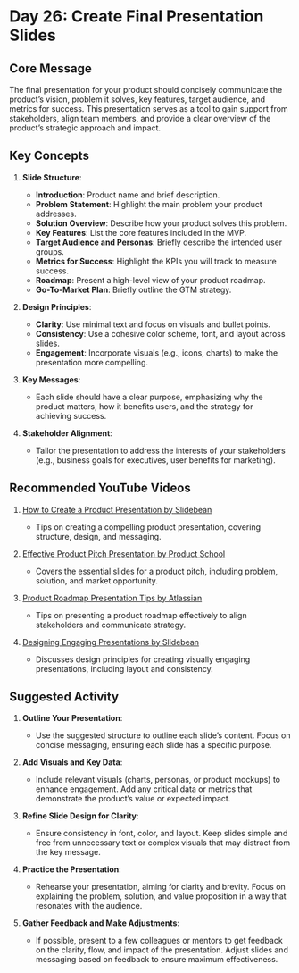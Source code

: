 # Day 26: Create Final Presentation Slides

## Core Message
The final presentation for your product should concisely communicate the product’s vision, problem it solves, key features, target audience, and metrics for success. This presentation serves as a tool to gain support from stakeholders, align team members, and provide a clear overview of the product’s strategic approach and impact.

## Key Concepts
1. **Slide Structure**:
   - **Introduction**: Product name and brief description.
   - **Problem Statement**: Highlight the main problem your product addresses.
   - **Solution Overview**: Describe how your product solves this problem.
   - **Key Features**: List the core features included in the MVP.
   - **Target Audience and Personas**: Briefly describe the intended user groups.
   - **Metrics for Success**: Highlight the KPIs you will track to measure success.
   - **Roadmap**: Present a high-level view of your product roadmap.
   - **Go-To-Market Plan**: Briefly outline the GTM strategy.

2. **Design Principles**:
   - **Clarity**: Use minimal text and focus on visuals and bullet points.
   - **Consistency**: Use a cohesive color scheme, font, and layout across slides.
   - **Engagement**: Incorporate visuals (e.g., icons, charts) to make the presentation more compelling.

3. **Key Messages**:
   - Each slide should have a clear purpose, emphasizing why the product matters, how it benefits users, and the strategy for achieving success.

4. **Stakeholder Alignment**:
   - Tailor the presentation to address the interests of your stakeholders (e.g., business goals for executives, user benefits for marketing).

## Recommended YouTube Videos
1. [How to Create a Product Presentation by Slidebean](https://www.youtube.com/watch?v=3hS5v_dDQW4)
   - Tips on creating a compelling product presentation, covering structure, design, and messaging.

2. [Effective Product Pitch Presentation by Product School](https://www.youtube.com/watch?v=Z3r1LtHc3Lk)
   - Covers the essential slides for a product pitch, including problem, solution, and market opportunity.

3. [Product Roadmap Presentation Tips by Atlassian](https://www.youtube.com/watch?v=aAgKOKG19Lg)
   - Tips on presenting a product roadmap effectively to align stakeholders and communicate strategy.

4. [Designing Engaging Presentations by Slidebean](https://www.youtube.com/watch?v=1APZ5cfJgs8)
   - Discusses design principles for creating visually engaging presentations, including layout and consistency.

## Suggested Activity
1. **Outline Your Presentation**:
   - Use the suggested structure to outline each slide’s content. Focus on concise messaging, ensuring each slide has a specific purpose.

2. **Add Visuals and Key Data**:
   - Include relevant visuals (charts, personas, or product mockups) to enhance engagement. Add any critical data or metrics that demonstrate the product’s value or expected impact.

3. **Refine Slide Design for Clarity**:
   - Ensure consistency in font, color, and layout. Keep slides simple and free from unnecessary text or complex visuals that may distract from the key message.

4. **Practice the Presentation**:
   - Rehearse your presentation, aiming for clarity and brevity. Focus on explaining the problem, solution, and value proposition in a way that resonates with the audience.

5. **Gather Feedback and Make Adjustments**:
   - If possible, present to a few colleagues or mentors to get feedback on the clarity, flow, and impact of the presentation. Adjust slides and messaging based on feedback to ensure maximum effectiveness.

